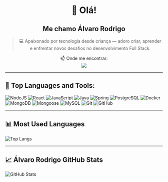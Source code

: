 <div align="center">

# 👋 Olá!

## Me chamo Álvaro Rodrigo  

> 💻 Apaixonado por tecnologia desde criança — adoro criar, aprender e enfrentar novos desafios no desenvolvimento Full Stack.
 

📫 Onde me encontrar:  
<a href="https://www.linkedin.com/in/álvaro-rodrigo-b6593b24b">
  <img src="https://img.shields.io/badge/-LinkedIn-0077B5?style=for-the-badge&logo=linkedin&logoColor=white">
</a>

</div>

---


## 🧠 Top Languages and Tools:

![NodeJS](https://img.shields.io/badge/Node.js-339933?style=for-the-badge&logo=node-dot-js&logoColor=white)
![React](https://img.shields.io/badge/React-61DAFB?style=for-the-badge&logo=react&logoColor=black)
![JavaScript](https://img.shields.io/badge/JavaScript-F7DF1E?style=for-the-badge&logo=javascript&logoColor=black)
![Java](https://img.shields.io/badge/Java-007396?style=for-the-badge&logo=java&logoColor=white)
![Spring](https://img.shields.io/badge/Spring-6DB33F?style=for-the-badge&logo=spring&logoColor=white)
![PostgreSQL](https://img.shields.io/badge/PostgreSQL-316192?style=for-the-badge&logo=postgresql&logoColor=white)
![Docker](https://img.shields.io/badge/Docker-2496ED?style=for-the-badge&logo=docker&logoColor=white)
![MongoDB](https://img.shields.io/badge/MongoDB-47A248?style=for-the-badge&logo=mongodb&logoColor=white)
![Mongoose](https://img.shields.io/badge/Mongoose-880000?style=for-the-badge&logo=mongoose&logoColor=white)
![MySQL](https://img.shields.io/badge/MySQL-005C84?style=for-the-badge&logo=mysql&logoColor=white)
![Git](https://img.shields.io/badge/Git-F05032?style=for-the-badge&logo=git&logoColor=white)
![GitHub](https://img.shields.io/badge/GitHub-181717?style=for-the-badge&logo=github&logoColor=white)

---

## 📊 Most Used Languages

![Top Langs](https://github-readme-stats.vercel.app/api/top-langs/?username=rodrigofr95&layout=compact&theme=tokyonight)

---

## 📈 Álvaro Rodrigo GitHub Stats

![GitHub Stats](https://github-readme-stats.vercel.app/api?username=rodrigofr95&show_icons=true&theme=tokyonight)
